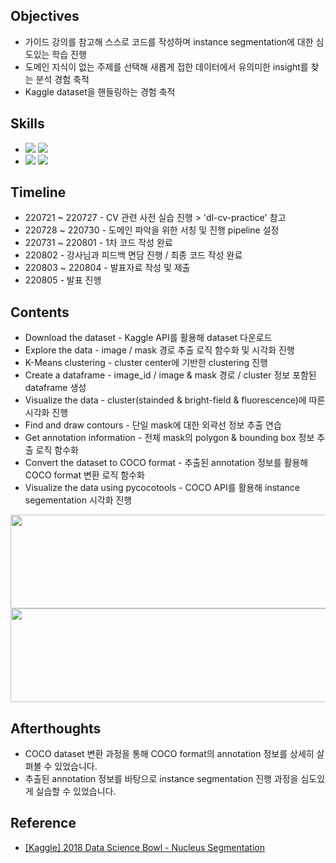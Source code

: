####
## Objectives
- 가이드 강의를 참고해 스스로 코드를 작성하며 instance segmentation에 대한 심도있는 학습 진행
- 도메인 지식이 없는 주제를 선택해 새롭게 접한 데이터에서 유의미한 insight를 찾는 분석 경험 축적
- Kaggle dataset을 핸들링하는 경험 축적

####
## Skills
-
    <div align="left"><img src="https://img.shields.io/badge/[Python]-NumPy / pandas / matplotlib / sklearn / cv2-4479A1"/>
    <img src="https://img.shields.io/badge/[Computer vision]-TensorFlow / OpenCV-FF6600"/>

-
    <div align="left"><img src="https://img.shields.io/badge/[API]-pycocotools-428813"/>
    <img src="https://img.shields.io/badge/[Algorithm]-K--Means Clustering-428813"/><br> 
####
## Timeline
- 220721 ~ 220727 - CV 관련 사전 실습 진행 > 'dl-cv-practice' 참고
- 220728 ~ 220730 - 도메인 파악을 위한 서칭 및 진행 pipeline 설정
- 220731 ~ 220801 - 1차 코드 작성 완료
- 220802 - 강사님과 피드백 면담 진행 / 최종 코드 작성 완료
- 220803 ~ 220804 - 발표자료 작성 및 제출
- 220805 - 발표 진행
####
## Contents
- Download the dataset - Kaggle API를 활용해 dataset 다운로드
- Explore the data - image / mask 경로 추출 로직 함수화 및 시각화 진행
- K-Means clustering - cluster center에 기반한 clustering 진행
- Create a dataframe - image_id / image & mask 경로 / cluster 정보 포함된 dataframe 생성
- Visualize the data - cluster(stainded & bright-field & fluorescence)에 따른 시각화 진행
- Find and draw contours - 단일 mask에 대한 외곽선 정보 추출 연습
- Get annotation information - 전체 mask의 polygon & bounding box 정보 추출 로직 함수화
- Convert the dataset to COCO format - 추출된 annotation 정보를 활용해 COCO format 변환 로직 함수화
- Visualize the data using pycocotools - COCO API를 활용해 instance segementation 시각화 진행
<img src="https://user-images.githubusercontent.com/109773795/183776882-572ee620-287c-4867-8b63-01ac0c32370c.png" width="950" height="150"/>
<img src="https://user-images.githubusercontent.com/109773795/183776651-838bf36e-336c-4bb2-86e0-2031f8f1a663.png" width="950" height="150"/>

####
## Afterthoughts
- COCO dataset 변환 과정을 통해 COCO format의 annotation 정보를 상세히 살펴볼 수 있었습니다.
- 추출된 annotation 정보를 바탕으로 instance segmentation 진행 과정을 심도있게 실습할 수 있었습니다. 
####
## Reference
- [[Kaggle] 2018 Data Science Bowl - Nucleus Segmentation](https://www.kaggle.com/competitions/data-science-bowl-2018)
####
